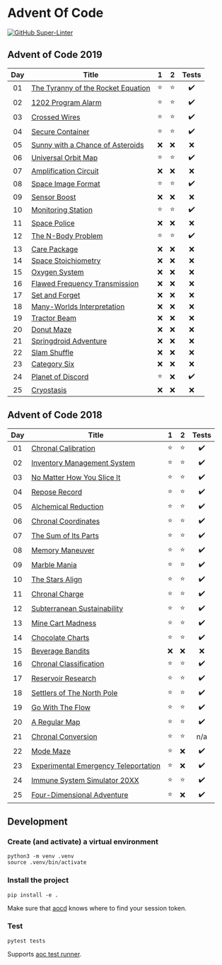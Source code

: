 # Advent Of Code

[![GitHub Super-Linter](https://github.com/cj81499/advent-of-code/workflows/Lint%20Code%20Base/badge.svg)](https://github.com/marketplace/actions/super-linter)

## Advent of Code 2019

| Day | Title                                                                     |   1    |   2    |       Tests        |
| :-: | ------------------------------------------------------------------------- | :----: | :----: | :----------------: |
| 01  | [The Tyranny of the Rocket Equation](https://adventofcode.com/2019/day/1) | :star: | :star: | :heavy_check_mark: |
| 02  | [1202 Program Alarm](https://adventofcode.com/2019/day/2)                 | :star: | :star: | :heavy_check_mark: |
| 03  | [Crossed Wires](https://adventofcode.com/2019/day/3)                      | :star: | :star: | :heavy_check_mark: |
| 04  | [Secure Container](https://adventofcode.com/2019/day/4)                   | :star: | :star: | :heavy_check_mark: |
| 05  | [Sunny with a Chance of Asteroids](https://adventofcode.com/2019/day/5)   |  :x:   |  :x:   |        :x:         |
| 06  | [Universal Orbit Map](https://adventofcode.com/2019/day/6)                | :star: | :star: | :heavy_check_mark: |
| 07  | [Amplification Circuit](https://adventofcode.com/2019/day/7)              |  :x:   |  :x:   |        :x:         |
| 08  | [Space Image Format](https://adventofcode.com/2019/day/8)                 | :star: | :star: | :heavy_check_mark: |
| 09  | [Sensor Boost](https://adventofcode.com/2019/day/9)                       |  :x:   |  :x:   |        :x:         |
| 10  | [Monitoring Station](https://adventofcode.com/2019/day/10)                | :star: | :star: | :heavy_check_mark: |
| 11  | [Space Police](https://adventofcode.com/2019/day/11)                      |  :x:   |  :x:   |        :x:         |
| 12  | [The N-Body Problem](https://adventofcode.com/2019/day/12)                | :star: | :star: | :heavy_check_mark: |
| 13  | [Care Package](https://adventofcode.com/2019/day/13)                      |  :x:   |  :x:   |        :x:         |
| 14  | [Space Stoichiometry](https://adventofcode.com/2019/day/14)               |  :x:   |  :x:   |        :x:         |
| 15  | [Oxygen System](https://adventofcode.com/2019/day/15)                     |  :x:   |  :x:   |        :x:         |
| 16  | [Flawed Frequency Transmission](https://adventofcode.com/2019/day/16)     |  :x:   |  :x:   |        :x:         |
| 17  | [Set and Forget](https://adventofcode.com/2019/day/17)                    |  :x:   |  :x:   |        :x:         |
| 18  | [Many-Worlds Interpretation](https://adventofcode.com/2019/day/18)        |  :x:   |  :x:   |        :x:         |
| 19  | [Tractor Beam](https://adventofcode.com/2019/day/19)                      |  :x:   |  :x:   |        :x:         |
| 20  | [Donut Maze](https://adventofcode.com/2019/day/20)                        |  :x:   |  :x:   |        :x:         |
| 21  | [Springdroid Adventure](https://adventofcode.com/2019/day/21)             |  :x:   |  :x:   |        :x:         |
| 22  | [Slam Shuffle](https://adventofcode.com/2019/day/22)                      |  :x:   |  :x:   |        :x:         |
| 23  | [Category Six](https://adventofcode.com/2019/day/23)                      |  :x:   |  :x:   |        :x:         |
| 24  | [Planet of Discord](https://adventofcode.com/2019/day/24)                 | :star: |  :x:   | :heavy_check_mark: |
| 25  | [Cryostasis](https://adventofcode.com/2019/day/25)                        |  :x:   |  :x:   |        :x:         |

## Advent of Code 2018

| Day | Title                                                                        |   1    |   2    |       Tests        |
| :-: | ---------------------------------------------------------------------------- | :----: | :----: | :----------------: |
| 01  | [Chronal Calibration](https://adventofcode.com/2018/day/1)                   | :star: | :star: | :heavy_check_mark: |
| 02  | [Inventory Management System](https://adventofcode.com/2018/day/2)           | :star: | :star: | :heavy_check_mark: |
| 03  | [No Matter How You Slice It](https://adventofcode.com/2018/day/3)            | :star: | :star: | :heavy_check_mark: |
| 04  | [Repose Record](https://adventofcode.com/2018/day/4)                         | :star: | :star: | :heavy_check_mark: |
| 05  | [Alchemical Reduction](https://adventofcode.com/2018/day/5)                  | :star: | :star: | :heavy_check_mark: |
| 06  | [Chronal Coordinates](https://adventofcode.com/2018/day/6)                   | :star: | :star: | :heavy_check_mark: |
| 07  | [The Sum of Its Parts](https://adventofcode.com/2018/day/7)                  | :star: | :star: | :heavy_check_mark: |
| 08  | [Memory Maneuver](https://adventofcode.com/2018/day/8)                       | :star: | :star: | :heavy_check_mark: |
| 09  | [Marble Mania](https://adventofcode.com/2018/day/9)                          | :star: | :star: | :heavy_check_mark: |
| 10  | [The Stars Align](https://adventofcode.com/2018/day/10)                      | :star: | :star: | :heavy_check_mark: |
| 11  | [Chronal Charge](https://adventofcode.com/2018/day/11)                       | :star: | :star: | :heavy_check_mark: |
| 12  | [Subterranean Sustainability](https://adventofcode.com/2018/day/12)          | :star: | :star: | :heavy_check_mark: |
| 13  | [Mine Cart Madness](https://adventofcode.com/2018/day/13)                    | :star: | :star: | :heavy_check_mark: |
| 14  | [Chocolate Charts](https://adventofcode.com/2018/day/14)                     | :star: | :star: | :heavy_check_mark: |
| 15  | [Beverage Bandits](https://adventofcode.com/2018/day/15)                     |  :x:   |  :x:   |        :x:         |
| 16  | [Chronal Classification](https://adventofcode.com/2018/day/16)               | :star: | :star: | :heavy_check_mark: |
| 17  | [Reservoir Research](https://adventofcode.com/2018/day/17)                   | :star: | :star: | :heavy_check_mark: |
| 18  | [Settlers of The North Pole](https://adventofcode.com/2018/day/18)           | :star: | :star: | :heavy_check_mark: |
| 19  | [Go With The Flow](https://adventofcode.com/2018/day/19)                     | :star: | :star: | :heavy_check_mark: |
| 20  | [A Regular Map](https://adventofcode.com/2018/day/20)                        | :star: | :star: | :heavy_check_mark: |
| 21  | [Chronal Conversion](https://adventofcode.com/2018/day/21)                   | :star: | :star: |        n/a         |
| 22  | [Mode Maze](https://adventofcode.com/2018/day/22)                            | :star: |  :x:   | :heavy_check_mark: |
| 23  | [Experimental Emergency Teleportation](https://adventofcode.com/2018/day/23) | :star: |  :x:   | :heavy_check_mark: |
| 24  | [Immune System Simulator 20XX](https://adventofcode.com/2018/day/24)         | :star: | :star: | :heavy_check_mark: |
| 25  | [Four-Dimensional Adventure](https://adventofcode.com/2018/day/25)           | :star: |  :x:   | :heavy_check_mark: |

## Development

### Create (and activate) a virtual environment

```shell
python3 -m venv .venv
source .venv/bin/activate
```

### Install the project

```shell
pip install -e .
```

Make sure that [aocd](https://github.com/wimglenn/advent-of-code-data) knows where to find your session token.

### Test

```shell
pytest tests
```

Supports [aoc test runner](https://github.com/wimglenn/advent-of-code-data#verify-your-code-against-multiple-different-inputs).
